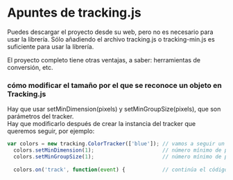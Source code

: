 # Apuntes de tracking.js

Puedes descargar el proyecto desde su web, pero no es necesario para usar la librería. Sólo añadiendo el archivo tracking.js o tracking-min.js es suficiente para usar la librería.  

El proyecto completo tiene otras ventajas, a saber: herramientas de conversión, etc.  

### cómo modificar el tamaño por el que se reconoce un objeto en Tracking.js
Hay que usar setMinDimension(pixels) y setMinGroupSize(pixels), que son parámetros del tracker.  
Hay que modificarlo después de crear la instancia del tracker que queremos seguir, por ejemplo:  
```javascript
var colors = new tracking.ColorTracker(['blue']); // vamos a seguir un color azul
  colors.setMinDimension(1);                      // número mínimo de pixels del color
  colors.setMinGroupSize(1);                      // número mínimo de pixles conectados del mismo color
  
  colors.on('track', function(event) {            // continúa el código...  
```

